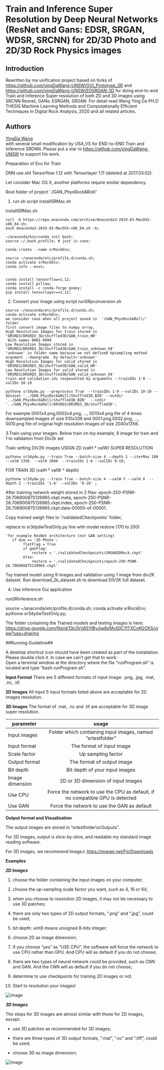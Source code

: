 # Train and Inference Super Resolution by Deep Neural Networks (ResNet and Gans: EDSR, SRGAN, WDSR, SRCNN) for 2D/3D Photo and 2D/3D Rock Physics images


## Introduction
Rewritten by me unification project based on forks of https://github.com/yingDaWang-UNSW/GUI_Prototype_SR and https://github.com/yingDaWang-UNSW/EDSRGAN-3D  for doing end-to-end Train and Inference Super resolution of both 2D and 3D images using SRCNN Resnet, GANs: ESRGAN, SRGAN. 
For detail read Wang Ying Da PH.D THESIS  Machine Learning Methods and Computationally Efficient Techniques in Digital Rock Analysis, 2020 and all related articles.





## Authors
[YingDa Wang](https://github.com/yingDaWang-UNSW "GitHub Account")<br>
with several small modification by USA_VS for END-to-END Train and Inference SRDNN.
Please put a star to https://github.com/yingDaWang-UNSW to support his work.


Preparation of Env for Train

DNN  use old Tensorflow 1.12 with Tensorlayer 1.11 (deleted at 2017.03.02).

Let consider Mac OS X, another platforms require similar dependency.

Root folder of project './GAN_PhysRock&Roll/' 

1. run sh script  installSRMac.sh

installSRMac.sh 

```
curl -O https://repo.anaconda.com/archive/Anaconda3-2019.03-MacOSX-x86_64.sh;
bash Anaconda3-2019.03-MacOSX-x86_64.sh -b;

~/anaconda/bin/conda init bash;
source ~/.bash_profile; # just in case;

conda create --name srRockEnv;

source ~/anaconda/etc/profile.d/conda.sh;
conda activate srRockEnv;
conda info --envs;


conda install tensorflow=1.12; 
conda install pillow;
conda install -c conda-forge gooey;
pip install tensorlayer==1.11;
```


2. Convert your image using script runSRpconversion.sh
```
source ~/anaconda/etc/profile.d/conda.sh;
conda activate srRockEnv;
we consider case when all project saved in  '/GAN_PhysRock&Roll/' folder
first convert image files to numpy array,
High Resolution Images for train stored in 'DRSRD3/DRSRD3_3D/shuffled3D/GAN_train_HR'
 With names 0001-9999
Low Resolution Images stored in 'DRSRD3/DRSRD3_3D/shuffled3D/GAN_train_unknown_X4'
'unknown' in folder name because we not defined Upsampling method argument --downgrade  by default='unknown'
High Resolution Images for valid stored in 'DRSRD3/DRSRD3_3D/shuffled3D/GAN_valid_HR'
Low Resolution Images for valid stored in 'DRSRD3/DRSRD3_3D/shuffled3D/GAN_valid_unknown_X4'
train and validation ids respesented by arguments --trainIDs 1-9 --valIDs 10-10

pythonw sr3dydw.py --preprocess True  --trainIDs 1-9 --valIDs 10-10 --dataset '../GAN_PhysRock&Roll/Shuffled3D_BIN' --outdir '../GAN_PhysRock&Roll/shuffled3D_BIN'  --indir '../GAN_PhysRock&Roll/DRSRD3/DRSRD3_3D/shuffled3D';
```

For example 0001x4.png,0002x4.png, ..., 0010x4.png file of 4 times downsampled images of size 510x339 and 0001.png,0002.png, ..., 0010.png file of original high resolution images of size 2040x1356.


3.Train using your images. Below train on toy example, 9 image for train and 1 to validation from Div2k set




Train setting DIV2K images USIGN 2D (valH * valW) SUPER RESOLUTION
```
pythonw sr3dydw.py --train True --batch-size 4 --depth 1 --iterMax 100 --valW 1356  --valH 2040  --trainIDs 1-8 --valIDs 9-10;
```
FOR TRAIN 3D  (valH * valW * depth)
```
pythonw sr3dydw.py --train True --batch-size 4 --valW Y --valH X  --depth Z --trainIDs '1-8' --valIDs '8-10' ;
```



After training  network weight stored in 3 files:
epoch-250-PSNR-26.706900875139965.ckpt.meta, epoch-250-PSNR-26.706900875139965.ckpt.index, epoch-250-PSNR-26.706900875139965.ckpt.data-00000-of-00001.



Copy trained weigh files to '/validatedCheckpoints' folder,


replace in  sr3dydwTestOnly.py line with model restore  (170 to 200)
```
'for example ResNet architecture (not GAN setting)
   if dim == '2D Photo':
        flatFlag = True
        if ganFlag:
            restore = './validatedCheckpoints/SRGAN2DRock.ckpt'
        else:
            restore = './validatedCheckpoints/epoch-250-PSNR-26.706900875139965.ckpt'
```         
 Toy trained model using 9 images and validation using 1 image from div2K dataset.
Run  download_2k_dataset.sh to download  DIV2K full dataset.




4. Use inference Gui application


runSRInference.sh 

source ~/anaconda/etc/profile.d/conda.sh;
conda activate srRockEnv;
pythonw sr3dydwTestOnly.py;


The folder containing the Trained models and testing images is here: https://drive.google.com/file/d/13o3Vz65YlByJjw8zMvX0C11TXCvKGOXS/view?usp=sharing



##Running Guideline##

A desktop shortcut icon should have been created as part of the installation. Please double click it. In case we can't get that to work:<br>
Open a terminal window at the directory where the file “runProgram.sh” is located and type “bash runProgram.sh”.

**Input Format**
There are 5 different formats of input image: .png, .jpg, .mat, .nc, .tif.

**2D Images**
All input 5 input formats listed above are acceptable for 2D images resolution.

**3D Images**
The format of .mat, .nc and .tif are acceptable for 3D image super resolution.

|parameter|usage|
|----------| :-------: |
|Input images|Folder which containing input images, named “srtestfolder”|
|Input format|The format of input image|
|Scale factor|Up sampling factor|
|Output format|The format of output image|
|Bit depth|Bit depth of your input images|
|Image dimension|2D or 3D dimension of input images|
|Use CPU|Force the network to use the CPU as default, if no compatible GPU is detected|
|Use GAN|Force the network to use the GAN as default|

**Output format and Visualisation**

The output images are stored in “srtestfolder\srOutputs”.

For 2D images, output is slice-by-slice, and readable my standard image reading software.

For 3D images, we recommend ImageJ: https://imagej.net/Fiji/Downloads

**Examples**

***2D Images***

1. choose the folder containing the input images on your computer;

2. choose the up-sampling scale factor you want, such as 4, 16 or 64;

3. when you choose to resolution 2D images, it may not be necessary to use 3D patches;

4. there are only two types of 2D output formats, “.png” and “.jpg”, could be used;

5. bit depth: uint8 means unsigned 8-bits integer;

6. choose 2D as image dimension;

7. if you choose “yes” as “USE CPU”, the software will force the network to use CPU rather than GPU. And CPU will as default if you do not choose;

8. there are two types of neural network could be provided, such as CNN and GAN. And the CNN will as default if you do not choose;

9. determine to use checkpoints for training 2D images or not.

10. Start to resolution your images!

![image](https://github.com/LiLeaf/SRInstall_images/blob/master/step2d.png)

***3D Images***

The steps for 3D images are almost similar with those for 2D images, except:

-	use 3D patches as recommended for 3D images;

-	there are three types of 3D output formats, “.mat”, “.nc” and “.tiff”, could be used;

-	choose 3D as image dimension;

![image](https://github.com/LiLeaf/SRInstall_images/blob/master/step3d.png)
